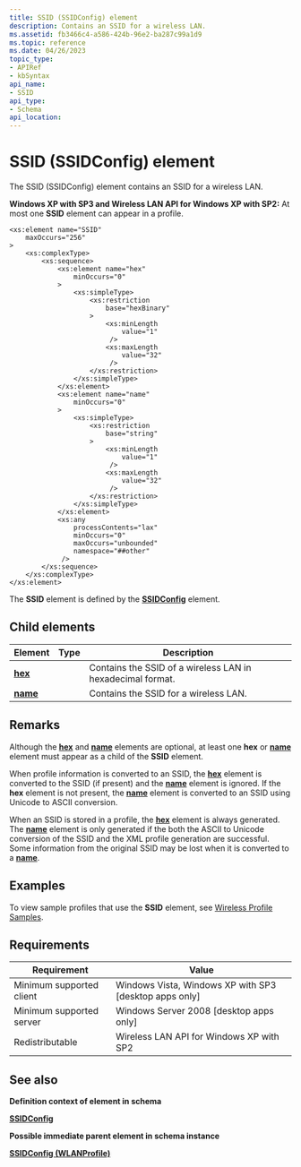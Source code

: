 ```yaml
---
title: SSID (SSIDConfig) element
description: Contains an SSID for a wireless LAN.
ms.assetid: fb3466c4-a586-424b-96e2-ba287c99a1d9
ms.topic: reference
ms.date: 04/26/2023
topic_type: 
- APIRef
- kbSyntax
api_name: 
- SSID
api_type: 
- Schema
api_location: 
---
```


# SSID (SSIDConfig) element

The SSID (SSIDConfig) element contains an SSID for a wireless LAN.

**Windows XP with SP3 and Wireless LAN API for Windows XP with SP2:** At most one **SSID** element can appear in a profile.

``` syntax
<xs:element name="SSID"
    maxOccurs="256"
>
    <xs:complexType>
        <xs:sequence>
            <xs:element name="hex"
                minOccurs="0"
            >
                <xs:simpleType>
                    <xs:restriction
                        base="hexBinary"
                    >
                        <xs:minLength
                            value="1"
                         />
                        <xs:maxLength
                            value="32"
                         />
                    </xs:restriction>
                </xs:simpleType>
            </xs:element>
            <xs:element name="name"
                minOccurs="0"
            >
                <xs:simpleType>
                    <xs:restriction
                        base="string"
                    >
                        <xs:minLength
                            value="1"
                         />
                        <xs:maxLength
                            value="32"
                         />
                    </xs:restriction>
                </xs:simpleType>
            </xs:element>
            <xs:any
                processContents="lax"
                minOccurs="0"
                maxOccurs="unbounded"
                namespace="##other"
             />
        </xs:sequence>
    </xs:complexType>
</xs:element>
```

The **SSID** element is defined by the [**SSIDConfig**](wlan-profileschema-ssidconfig-wlanprofile-element.md) element.

## Child elements

| Element | Type | Description |
|-|-|-|
| [**hex**](wlan-profileschema-hex-ssid-element.md) | | Contains the SSID of a wireless LAN in hexadecimal format.|
| [**name**](wlan-profileschema-name-ssid-element.md) | | Contains the SSID for a wireless LAN.|

## Remarks

Although the [**hex**](wlan-profileschema-hex-ssid-element.md) and [**name**](wlan-profileschema-name-ssid-element.md) elements are optional, at least one **hex** or [**name**](wlan-profileschema-name-ssid-element.md) element must appear as a child of the **SSID** element.

When profile information is converted to an SSID, the [**hex**](wlan-profileschema-hex-ssid-element.md) element is converted to the SSID (if present) and the [**name**](wlan-profileschema-name-ssid-element.md) element is ignored. If the **hex** element is not present, the [**name**](wlan-profileschema-name-ssid-element.md) element is converted to an SSID using Unicode to ASCII conversion.

When an SSID is stored in a profile, the [**hex**](wlan-profileschema-hex-ssid-element.md) element is always generated. The [**name**](wlan-profileschema-name-ssid-element.md) element is only generated if the both the ASCII to Unicode conversion of the SSID and the XML profile generation are successful. Some information from the original SSID may be lost when it is converted to a [**name**](wlan-profileschema-name-ssid-element.md).

## Examples

To view sample profiles that use the **SSID** element, see [Wireless Profile Samples](wireless-profile-samples.md).

## Requirements

| Requirement | Value |
|-------------------------------------|---------------------------------------------------------------------|
| Minimum supported client<br/> | Windows Vista, Windows XP with SP3 \[desktop apps only\]<br/> |
| Minimum supported server<br/> | Windows Server 2008 \[desktop apps only\]<br/>                |
| Redistributable<br/>          | Wireless LAN API for Windows XP with SP2<br/>                 |

## See also

<dl> <dt>

**Definition context of element in schema**
</dt> <dt>

[**SSIDConfig**](wlan-profileschema-ssidconfig-wlanprofile-element.md)
</dt> <dt>

**Possible immediate parent element in schema instance**
</dt> <dt>

[**SSIDConfig (WLANProfile)**](wlan-profileschema-ssidconfig-wlanprofile-element.md)
</dt> </dl>
